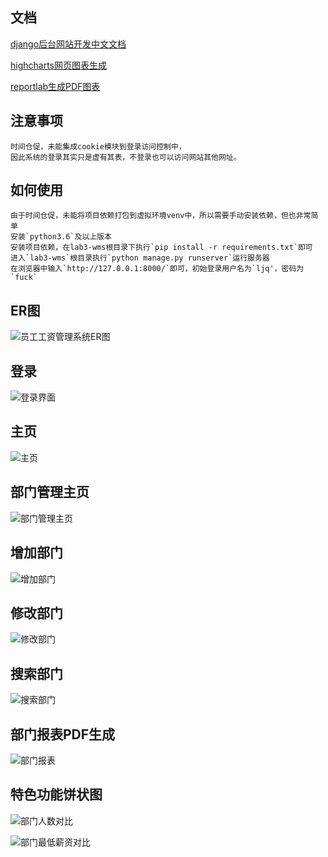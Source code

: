 ## 文档
[django后台网站开发中文文档](https://docs.djangoproject.com/zh-hans/2.2/ "django中文文档")

[highcharts网页图表生成](https://www.runoob.com/highcharts/highcharts-tutorial.html "highcharts菜鸟教程")

[reportlab生成PDF图表](https://www.reportlab.com/docs/reportlab-userguide.pdf "reportlab user guide")

## 注意事项
```
时间仓促，未能集成cookie模块到登录访问控制中，
因此系统的登录其实只是虚有其表，不登录也可以访问网站其他网址。
```

## 如何使用
```
由于时间仓促，未能将项目依赖打包到虚拟环境venv中，所以需要手动安装依赖，但也非常简单
安装`python3.6`及以上版本
安装项目依赖，在lab3-wms根目录下执行`pip install -r requirements.txt`即可
进入`lab3-wms`根目录执行`python manage.py runserver`运行服务器
在浏览器中输入`http://127.0.0.1:8000/`即可，初始登录用户名为`ljq'，密码为`fuck`
```

## ER图

![员工工资管理系统ER图](image/ssm_ER.png "员工工资管理系统ER图")

## 登录

![登录界面](image/wms-login.jpg "登录界面")

## 主页

![主页](image/wms-index.jpg "主页")

## 部门管理主页

![部门管理主页](image/wms-department-index.jpg "部门管理主页")

## 增加部门

![增加部门](image/wms-department-create.jpg "增加部门")

## 修改部门

![修改部门](image/wms-department-update.jpg "修改部门")

## 搜索部门

![搜索部门](image/wms-department-search.jpg "搜索部门")

## 部门报表PDF生成

![部门报表](image/wms-department-table.jpg "部门报表")

## 特色功能饼状图

![部门人数对比](image/wms-department-number.jpg "部门人数对比")

![部门最低薪资对比](image/wms-department-minimum-wage.jpg "部门最低薪资对比")
